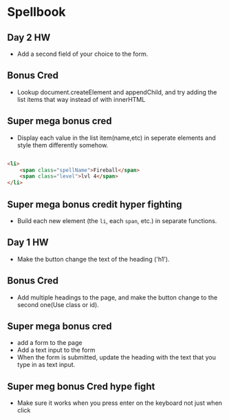 # Spellbook

## Day 2 HW 

* Add a second field of your choice to the form.

## Bonus Cred

* Lookup document.createElement and appendChild, and try adding the list items that way instead of with innerHTML

## Super mega bonus cred

* Display each value in the list item(name,etc) in seperate elements and style them differently somehow.

```html

<li>
    <span class="spellName">Fireball</span>
    <span class="level">lvl 4</span>
</li>
```

## Super mega bonus credit hyper fighting 

* Build each new element (the `li`, each `span`, etc.) in separate functions.

## Day 1 HW 

* Make the button change the text of the heading ('h1').

## Bonus Cred 

* Add multiple headings to the page, and make the button change to the second one(Use class or id).

## Super mega bonus cred

* add a form to the page
* Add a text input to the form
* When the form is submitted, update the heading with the text that you type in as text input.

## Super meg bonus Cred hype fight

* Make sure it works when you press enter on the keyboard not just when click
